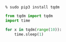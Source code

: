 

```
% sudo pip3 install tqdm
```

```python
from tqdm import tqdm
import time

for x in tqdm(range(10)):
    time.sleep(1)
```
